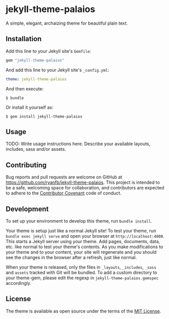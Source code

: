 # jekyll-theme-palaios

A simple, elegant, archaizing theme for beautiful plain text.

## Installation

Add this line to your Jekyll site's `Gemfile`:

```ruby
gem "jekyll-theme-palaios"
```

And add this line to your Jekyll site's `_config.yml`:

```yaml
theme: jekyll-theme-palaios
```

And then execute:

    $ bundle

Or install it yourself as:

    $ gem install jekyll-theme-palaios

## Usage

TODO: Write usage instructions here. Describe your available layouts, includes, sass and/or assets.

## Contributing

Bug reports and pull requests are welcome on GitHub at https://github.com/ryanfb/jekyll-theme-palaios. This project is intended to be a safe, welcoming space for collaboration, and contributors are expected to adhere to the [Contributor Covenant](http://contributor-covenant.org) code of conduct.

## Development

To set up your environment to develop this theme, run `bundle install`.

Your theme is setup just like a normal Jekyll site! To test your theme, run `bundle exec jekyll serve` and open your browser at `http://localhost:4000`. This starts a Jekyll server using your theme. Add pages, documents, data, etc. like normal to test your theme's contents. As you make modifications to your theme and to your content, your site will regenerate and you should see the changes in the browser after a refresh, just like normal.

When your theme is released, only the files in `_layouts`, `_includes`, `_sass` and `assets` tracked with Git will be bundled.
To add a custom directory to your theme-gem, please edit the regexp in `jekyll-theme-palaios.gemspec` accordingly.

## License

The theme is available as open source under the terms of the [MIT License](https://opensource.org/licenses/MIT).

